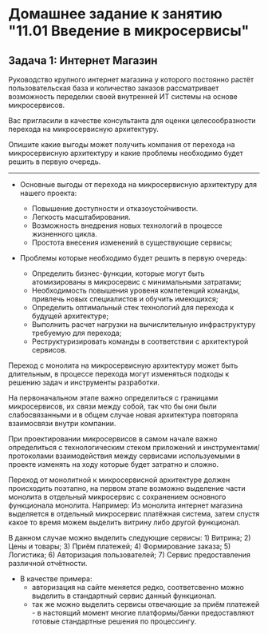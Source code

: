 # Домашнее задание к занятию "11.01 Введение в микросервисы"

## Задача 1: Интернет Магазин

Руководство крупного интернет магазина у которого постоянно растёт пользовательская база и количество заказов рассматривает возможность переделки своей внутренней ИТ системы на основе микросервисов.

Вас пригласили в качестве консультанта для оценки целесообразности перехода на микросервисную архитектуру.

Опишите какие выгоды может получить компания от перехода на микросервисную архитектуру и какие проблемы необходимо будет решить в первую очередь.

---

- Основные выгоды от перехода на микросервисную архитектуру для нашего проекта:
	- Повышение доступности и отказоустойчивости.
	- Легкость масштабирования.
	- Возможность внедрения новых технологий в процессе жизненного цикла.
	- Простота внесения изменений в существующие сервисы;


- Проблемы которые необходимо будет решить в первую очередь:
	- Определить бизнес-функции, которые могут быть атомизированы в микросервис с минимальными затратами;
	- Необходимость повышения уровеня компетенций команды, привлечь новых специалистов и обучить имеющихся;
	- Определить оптимальный стек технологий для перехода к будущей архитектуре;
	- Выполнить расчет нагрузки на вычислительную инфраструктуру требуемую для перехода;
	- Реструктуризировать команды в соответствии с архитектурой сервисов.

Переход с монолита на микросервисную архитектуру может быть длительным, в процессе перехода могут изменяться подходы к решению задач и инструменты разработки.

На первоначальном этапе важно определиться с границами микросервисов, их связи между собой, так что бы они были слабосвязанными и в общем случае новая архитектура повторяла взаимосвязи внутри компании.

При проектировании микросервисов в самом начале важно определиться с технологическим стеком приложений и инструментами/протоколами взаимодействия между сервисами используемыми в проекте изменять на ходу которые будет затратно и сложно. 

Переход от монолитной к микросервисной архитектуре должен происходить поэтапно, на первом этапе возможно выделение части монолита в отдельный микросервис с сохранением основного функционала монолита.
Например: Из монолита интернет магазина выделяется в отдельный микросервис платёжная система, затем спустя какое то время можем выделить витрину либо другой функционал.

В данном случае можно выделить следующие сервисы: 
	1) Витрина;
	2) Цены и товары;
	3) Приём платежей;
	4) Формирование заказа;
	5) Логистика;
	6) Авторизация пользователей;
	7) Сервис предоставления различной отчётности.

* В качестве примера: 
	- авторизация на сайте меняется редко, соответсвенно можно выделить в стандартный сервис данный функционал. 
	- так же можно выделить сервисы отвечающие за приём платежей - в настоящий момент многие платформы/банки предоставляют готовые стандартные решения по процессингу.

